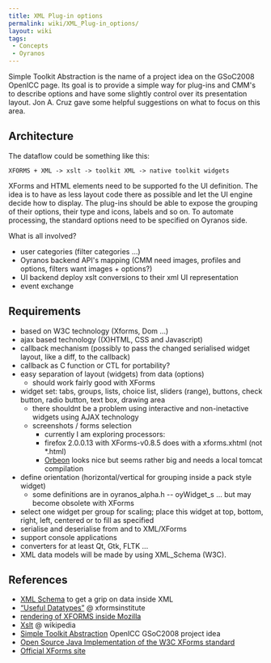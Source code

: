 ```yaml
---
title: XML Plug-in options
permalink: wiki/XML_Plug-in_options/
layout: wiki
tags:
 - Concepts
 - Oyranos
---
```


Simple Toolkit Abstraction is the name of a project idea on the GSoC2008
OpenICC page. Its goal is to provide a simple way for plug-ins and CMM's
to describe options and have some slightly control over its presentation
layout. Jon A. Cruz gave some helpful suggestions on what to focus on
this area.

Architecture
------------

The dataflow could be something like this:

`XFORMS + XML -> xslt -> toolkit XML -> native toolkit widgets`

XForms and HTML elements need to be supported fo the UI definition. The
idea is to have as less layout code there as possible and let the UI
engine decide how to display. The plug-ins should be able to expose the
grouping of their options, their type and icons, labels and so on. To
automate processing, the standard options need to be specified on
Oyranos side.

What is all involved?

-   user categories (filter categories ...)
-   Oyranos backend API's mapping (CMM need images, profiles and
    options, filters want images + options?)
-   UI backend deploy xslt conversions to their xml UI representation
-   event exchange

Requirements
------------

-   based on W3C technology (Xforms, Dom ...)
-   ajax based technology ((X)HTML, CSS and Javascript)
-   callback mechanism (possibly to pass the changed serialised widget
    layout, like a diff, to the callback)
-   callback as C function or CTL for portability?
-   easy separation of layout (widgets) from data (options)
    -   should work fairly good with XForms
-   widget set: tabs, groups, lists, choice list, sliders (range),
    buttons, check button, radio button, text box, drawing area
    -   there shouldnt be a problem using interactive and non-inetactive
        widgets using AJAX technology
    -   screenshots / forms selection
        -   currently I am exploring processors:
        -   firefox 2.0.0.13 with XForms-v0.8.5 does with a xforms.xhtml
            (not \*.html)
        -   [Orbeon](http://www.orbeon.com) looks nice but seems rather
            big and needs a local tomcat compilation
-   define orientation (horizontal/vertical for grouping inside a pack
    style widget)
    -   some definitions are in oyranos\_alpha.h -- oyWidget\_s ... but
        may become obsolete with XForms
-   select one widget per group for scaling; place this widget at top,
    bottom, right, left, centered or to fill as specified
-   serialise and deserialise from and to XML/XForms
-   support console applications
-   converters for at least Qt, Gtk, FLTK ...
-   XML data models will be made by using XML\_Schema (W3C).

References
----------

-   [XML Schema](http://www.w3.org/TR/xmlschema-2/#built-in-datatypes)
    to get a grip on data inside XML
-   [“Useful
    Datatypes”](http://xformsinstitute.com/essentials/browse/book.php#ch04-6-fm2xml)
    @ xformsinstitute
-   [rendering of XFORMS inside
    Mozilla](http://developer.mozilla.org/en/docs/XForms)
-   [Xslt](http://en.wikipedia.org/wiki/Xslt) @ wikipedia
-   [Simple Toolkit
    Abstraction](http://www.freedesktop.org/wiki/OpenIccForGoogleSoC2008#head-07e05f69f1b4e331ba0d3741dc06ba53ae728459)
    OpenICC GSoC2008 project idea
-   [Open Source Java Implementation of the W3C XForms
    standard](http://chiba.sourceforge.net/)
-   [Official XForms site](http://www.w3.org/TR/xforms/)

